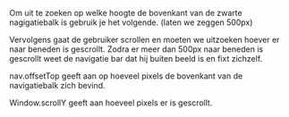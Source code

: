 Om uit te zoeken op welke hoogte de bovenkant van de zwarte nagigatiebalk is gebruik je het volgende. (laten we zeggen 500px)


Vervolgens gaat de gebruiker scrollen en moeten we uitzoeken hoever er naar beneden is gescrollt. Zodra er meer dan 500px naar beneden is gescrollt weet de navigatie bar dat hij buiten beeld is en fixt zichzelf. 

nav.offsetTop geeft aan op hoeveel pixels de bovenkant van de navigatiebalk zich bevind. 

Window.scrollY geeft aan hoeveel pixels er is gescrollt. 